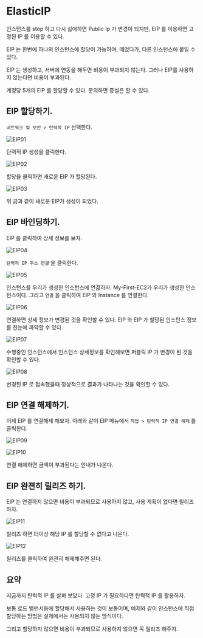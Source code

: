 # ElasticIP

인스턴스를 stop 하고 다시 싫애하면 Public Ip 가 변경이 되지만, EIP 를 이용하면 고정된 IP 를 이용할 수 있다. 

EIP 는 한번에 하나의 인스턴스에 할당이 가능하며, 떼었다가, 다른 인스턴스에 붙일 수 있다. 

EIP 는 생성하고, 서버에 연동을 해두면 비용이 부과되지 않는다. 그러나 EIP를 사용하지 않는다면 비용이 부과된다. 

계정당 5개의 EIP 를 할당할 수 있다. 문의하면 증설은 할 수 있다. 

## EIP 할당하기. 

`네트워크 및 보안 > 탄력적 IP` 선택한다. 

![EIP01](imgs/EIP01.png)

탄력적 IP 생성을 클릭한다. 

![EIP02](imgs/EIP02.png)

할당을 클릭하면 새로운 EIP 가 할당된다. 

![EIP03](imgs/EIP03.png)

위 금과 같이 새로운 EIP가 생성이 되었다. 

## EIP 바인딩하기. 

EIP 를 클릭하여 상세 정보를 보자. 

![EIP04](imgs/EIP04.png)

`탄력적 IP 주소 연결` 을 클릭한다. 

![EIP05](imgs/EIP05.png)

인스턴스를 우리가 생성한 인스턴스에 연겷하자. My-First-EC2가 우리가 생성한 인스턴스이다. 그리고 `연결` 을 클릭하여 EIP 와 Instance 를 연결한다. 

![EIP06](imgs/EIP06.png)

연결하면 상세 정보가 변경된 것을 확인할 수 있다. EIP 와 EIP 가 할당된 인스턴스 정보를 한눈에 파악할 수 있다. 

![EIP07](imgs/EIP07.png)

수행중인 인스턴스에서 인스턴스 상세정보를 확인해보면 퍼블릭 IP 가 변경이 된 것을 확인할 수 있다.  

![EIP08](imgs/EIP08.png)
 
변경된 IP 로 접속했을때 정상적으로 결과가 나타나는 것을 확인할 수 있다. 

## EIP 연결 해제하기. 

이제 EIP 를 연결해제 해보자. 아래와 같이 EIP 메뉴에서 `작업 > 탄력적 IP 연결 해제` 를 클릭한다. 

![EIP09](imgs/EIP09.png)

![EIP10](imgs/EIP10.png)

연결 해제하면 금액이 부과된다는 안내가 나온다. 

## EIP 완젼히 릴리즈 하기. 

EIP 는 연결하지 않으면 비용이 부과되므로 사용하지 않고, 사용 계획이 없다면 릴리즈 하자. 

![EIP11](imgs/EIP11.png)

릴리즈 하면 더이상 해당 IP 를 할당할 수 없다고 나온다. 

![EIP12](imgs/EIP12.png)

릴리즈를 클릭하여 완젼히 해제해주면 된다. 

## 요약

지금까지 탄력적 IP 를 살펴 보았다. 고정 IP 가 필요하다면 탄력적 IP 를 활용하자. 

보통 로드 밸런서등에 할당해서 사용하는 것이 보통이며, 예제와 같이 인스턴스에 직접 할당하는 방법은 실제에서는 사용되지 않는 방식이다. 

그리고 할당하지 않으면 비용이 부과되므로 사용하지 않으면 꼭 릴리즈 해주자. 


